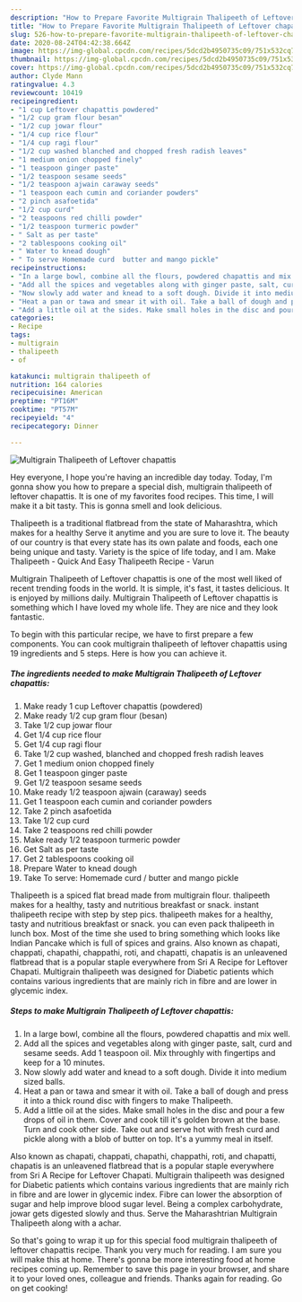```yaml
---
description: "How to Prepare Favorite Multigrain Thalipeeth of Leftover chapattis"
title: "How to Prepare Favorite Multigrain Thalipeeth of Leftover chapattis"
slug: 526-how-to-prepare-favorite-multigrain-thalipeeth-of-leftover-chapattis
date: 2020-08-24T04:42:38.664Z
image: https://img-global.cpcdn.com/recipes/5dcd2b4950735c09/751x532cq70/multigrain-thalipeeth-of-leftover-chapattis-recipe-main-photo.jpg
thumbnail: https://img-global.cpcdn.com/recipes/5dcd2b4950735c09/751x532cq70/multigrain-thalipeeth-of-leftover-chapattis-recipe-main-photo.jpg
cover: https://img-global.cpcdn.com/recipes/5dcd2b4950735c09/751x532cq70/multigrain-thalipeeth-of-leftover-chapattis-recipe-main-photo.jpg
author: Clyde Mann
ratingvalue: 4.3
reviewcount: 10419
recipeingredient:
- "1 cup Leftover chapattis powdered"
- "1/2 cup gram flour besan"
- "1/2 cup jowar flour"
- "1/4 cup rice flour"
- "1/4 cup ragi flour"
- "1/2 cup washed blanched and chopped fresh radish leaves"
- "1 medium onion chopped finely"
- "1 teaspoon ginger paste"
- "1/2 teaspoon sesame seeds"
- "1/2 teaspoon ajwain caraway seeds"
- "1 teaspoon each cumin and coriander powders"
- "2 pinch asafoetida"
- "1/2 cup curd"
- "2 teaspoons red chilli powder"
- "1/2 teaspoon turmeric powder"
- " Salt as per taste"
- "2 tablespoons cooking oil"
- " Water to knead dough"
- " To serve Homemade curd  butter and mango pickle"
recipeinstructions:
- "In a large bowl, combine all the flours, powdered chapattis and mix well."
- "Add all the spices and vegetables along with ginger paste, salt, curd and sesame seeds. Add 1 teaspoon oil. Mix throughly with fingertips and keep for a 10 minutes."
- "Now slowly add water and knead to a soft dough. Divide it into medium sized balls."
- "Heat a pan or tawa and smear it with oil. Take a ball of dough and press it into a thick round disc with fingers to make Thalipeeth."
- "Add a little oil at the sides. Make small holes in the disc and pour a few drops of oil in them. Cover and cook till it&#39;s golden brown at the base. Turn and cook other side. Take out and serve hot with fresh curd and pickle along with a blob of butter on top. It&#39;s a yummy meal in itself."
categories:
- Recipe
tags:
- multigrain
- thalipeeth
- of

katakunci: multigrain thalipeeth of 
nutrition: 164 calories
recipecuisine: American
preptime: "PT16M"
cooktime: "PT57M"
recipeyield: "4"
recipecategory: Dinner

---
```



![Multigrain Thalipeeth of Leftover chapattis](https://img-global.cpcdn.com/recipes/5dcd2b4950735c09/751x532cq70/multigrain-thalipeeth-of-leftover-chapattis-recipe-main-photo.jpg)

Hey everyone, I hope you're having an incredible day today. Today, I'm gonna show you how to prepare a special dish, multigrain thalipeeth of leftover chapattis. It is one of my favorites food recipes. This time, I will make it a bit tasty. This is gonna smell and look delicious.

Thalipeeth is a traditional flatbread from the state of Maharashtra, which makes for a healthy Serve it anytime and you are sure to love it. The beauty of our country is that every state has its own palate and foods, each one being unique and tasty. Variety is the spice of life today, and I am. Make Thalipeeth - Quick And Easy Thalipeeth Recipe - Varun

Multigrain Thalipeeth of Leftover chapattis is one of the most well liked of recent trending foods in the world. It is simple, it's fast, it tastes delicious. It is enjoyed by millions daily. Multigrain Thalipeeth of Leftover chapattis is something which I have loved my whole life. They are nice and they look fantastic.


To begin with this particular recipe, we have to first prepare a few components. You can cook multigrain thalipeeth of leftover chapattis using 19 ingredients and 5 steps. Here is how you can achieve it.

<!--inarticleads1-->

##### The ingredients needed to make Multigrain Thalipeeth of Leftover chapattis:

1. Make ready 1 cup Leftover chapattis (powdered)
1. Make ready 1/2 cup gram flour (besan)
1. Take 1/2 cup jowar flour
1. Get 1/4 cup rice flour
1. Get 1/4 cup ragi flour
1. Take 1/2 cup washed, blanched and chopped fresh radish leaves
1. Get 1 medium onion chopped finely
1. Get 1 teaspoon ginger paste
1. Get 1/2 teaspoon sesame seeds
1. Make ready 1/2 teaspoon ajwain (caraway) seeds
1. Get 1 teaspoon each cumin and coriander powders
1. Take 2 pinch asafoetida
1. Take 1/2 cup curd
1. Take 2 teaspoons red chilli powder
1. Make ready 1/2 teaspoon turmeric powder
1. Get  Salt as per taste
1. Get 2 tablespoons cooking oil
1. Prepare  Water to knead dough
1. Take  To serve: Homemade curd / butter and mango pickle


Thalipeeth is a spiced flat bread made from multigrain flour. thalipeeth makes for a healthy, tasty and nutritious breakfast or snack. instant thalipeeth recipe with step by step pics. thalipeeth makes for a healthy, tasty and nutritious breakfast or snack. you can even pack thalipeeth in lunch box. Most of the time she used to bring something which looks like Indian Pancake which is full of spices and grains. Also known as chapati, chappati, chapathi, chappathi, roti, and chapatti, chapatis is an unleavened flatbread that is a popular staple everywhere from Sri A Recipe for Leftover Chapati. Multigrain thalipeeth was designed for Diabetic patients which contains various ingredients that are mainly rich in fibre and are lower in glycemic index. 

<!--inarticleads2-->

##### Steps to make Multigrain Thalipeeth of Leftover chapattis:

1. In a large bowl, combine all the flours, powdered chapattis and mix well.
1. Add all the spices and vegetables along with ginger paste, salt, curd and sesame seeds. Add 1 teaspoon oil. Mix throughly with fingertips and keep for a 10 minutes.
1. Now slowly add water and knead to a soft dough. Divide it into medium sized balls.
1. Heat a pan or tawa and smear it with oil. Take a ball of dough and press it into a thick round disc with fingers to make Thalipeeth.
1. Add a little oil at the sides. Make small holes in the disc and pour a few drops of oil in them. Cover and cook till it&#39;s golden brown at the base. Turn and cook other side. Take out and serve hot with fresh curd and pickle along with a blob of butter on top. It&#39;s a yummy meal in itself.


Also known as chapati, chappati, chapathi, chappathi, roti, and chapatti, chapatis is an unleavened flatbread that is a popular staple everywhere from Sri A Recipe for Leftover Chapati. Multigrain thalipeeth was designed for Diabetic patients which contains various ingredients that are mainly rich in fibre and are lower in glycemic index. Fibre can lower the absorption of sugar and help improve blood sugar level. Being a complex carbohydrate, jowar gets digested slowly and thus. Serve the Maharashtrian Multigrain Thalipeeth along with a achar. 

So that's going to wrap it up for this special food multigrain thalipeeth of leftover chapattis recipe. Thank you very much for reading. I am sure you will make this at home. There's gonna be more interesting food at home recipes coming up. Remember to save this page in your browser, and share it to your loved ones, colleague and friends. Thanks again for reading. Go on get cooking!
